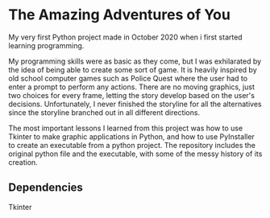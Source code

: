 # The Amazing Adventures of You

My very first Python project made in October 2020 when i first started learning programming. 

My programming skills were as basic as they come, but I was exhilarated by the idea of being able to create some sort of game. It is heavily inspired by old school computer games such as Police Quest where the user had to enter a prompt to perform any actions. There are no moving graphics, just two choices for every frame, letting the story develop based on the user's decisions. Unfortunately, I never finished the storyline for all the alternatives since the storyline branched out in all different directions.

The most important lessons I learned from this project was how to use Tkinter to make graphic applications in Python, and how to use PyInstaller to create an executable from a python project. The repository includes the original python file and the executable, with some of the messy history of its creation.

## Dependencies

Tkinter